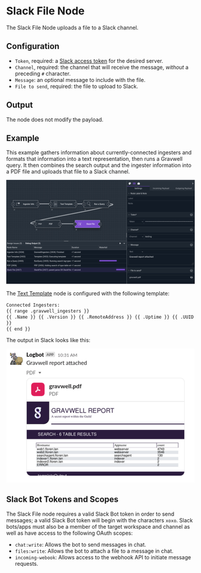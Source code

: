 # Slack File Node

The Slack File Node uploads a file to a Slack channel.

## Configuration

* `Token`, required: a [Slack access token](https://api.slack.com/authentication/token-types) for the desired server.
* `Channel`, required: the channel that will receive the message, *without* a preceding `#` character.
* `Message`: an optional message to include with the file.
* `File to send`, required: the file to upload to Slack.

## Output

The node does not modify the payload.

## Example

This example gathers information about currently-connected ingesters and formats that information into a text representation, then runs a Gravwell query. It then combines the search output and the ingester information into a PDF file and uploads that file to a Slack channel.

![](slackfile-example.png)

The [Text Template](template) node is configured with the following template:

```
Connected Ingesters:
{{ range .gravwell_ingesters }}
{{ .Name }} {{ .Version }} {{ .RemoteAddress }} {{ .Uptime }} {{ .UUID }}
{{ end }}
```

The output in Slack looks like this:

![](slackfile-output.png)

## Slack Bot Tokens and Scopes

The Slack File node requires a valid Slack Bot token in order to send messages; a valid Slack Bot token will begin with the characters `xoxo`. Slack bots/apps must also be a member of the target workspace and channel as well as have access to the following OAuth scopes:

* `chat:write`: Allows the bot to send messages in chat.
* `files:write`: Allows the bot to attach a file to a message in chat.
* `incoming-webook`: Allows access to the webhook API to initiate message requests.
